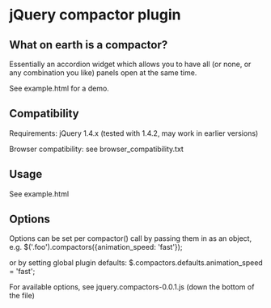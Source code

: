 # jQuery compactor plugin

## What on earth is a compactor?
Essentially an accordion widget which allows you to have all (or none, or any combination you like) panels open at the same time.

See example.html for a demo.

## Compatibility
Requirements: jQuery 1.4.x (tested with 1.4.2, may work in earlier versions)

Browser compatibility: see browser_compatibility.txt

## Usage
See example.html

## Options
Options can be set per compactor() call by passing them in as an object, e.g.
	$('.foo').compactors({animation_speed: 'fast'});

or by setting global plugin defaults:
	$.compactors.defaults.animation_speed = 'fast';

For available options, see jquery.compactors-0.0.1.js (down the bottom of the file)

